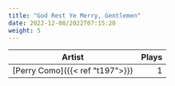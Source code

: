 ```yaml
---
title: "God Rest Ye Merry, Gentlemen"
date: 2022-12-08/2022T07:15:20
weight: 5
---
```




 Artist | Plays 
----- | -----:
[Perry Como]({{< ref "t197">}}) | 1
